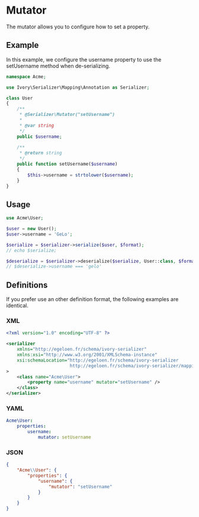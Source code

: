 # Mutator

The mutator allows you to configure how to set a property.

## Example

In this example, we configure the username property to use the setUsername method when de-serializing.

``` php
namespace Acme;

use Ivory\Serializer\Mapping\Annotation as Serializer;

class User
{
    /**
     * @Serializer\Mutator("setUsername")
     *
     * @var string
     */
    public $username;
    
    /**
     * @return string
     */
    public function setUsername($username)
    {
        $this->username = strtolower($username);
    }
}
```

## Usage

``` php
use Acme\User;

$user = new User();
$user->username = 'GeLo';

$serialize = $serializer->serialize($user, $format);
// echo $serialize;

$deserialize = $serializer->deserialize($serialize, User::class, $format);
// $deserialize->username === 'gelo'
```

## Definitions

If you prefer use an other definition format, the following examples are identical. 

### XML

``` xml
<?xml version="1.0" encoding="UTF-8" ?>

<serializer
    xmlns="http://egeloen.fr/schema/ivory-serializer"
    xmlns:xsi="http://www.w3.org/2001/XMLSchema-instance"
    xsi:schemaLocation="http://egeloen.fr/schema/ivory-serializer
                        http://egeloen.fr/schema/ivory-serializer/mapping-1.0.xsd"
>
    <class name="Acme\User">
        <property name="username" mutator="setUsername" />
    </class>
</serializer>
```

### YAML

``` yaml
Acme\User:
    properties:
        username:
            mutator: setUsername
```

### JSON

``` json
{
    "Acme\\User": {
        "properties": {
            "username": {
                "mutator": "setUsername"
            }
        }
    }
}
```
